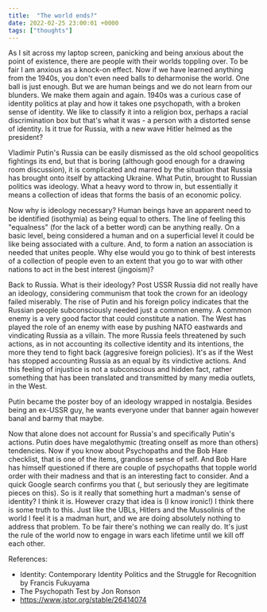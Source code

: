 ```yaml
---
title:  "The world ends?"
date: 2022-02-25 23:00:01 +0000
tags: ["thoughts"]
---
```

As I sit across my laptop screen, panicking and being anxious about the point of existence, there are people with their worlds toppling over. To be fair I am anxious as a knock-on effect. Now if we have learned anything from the 1940s, you don't even need balls to deharmonise the world. One ball is just enough. But we are human beings and we do not learn from our blunders. We make them again and again. 1940s was a curious case of identity politics at play and how it takes one psychopath, with a broken sense of identity. We like to classify it into a religion box, perhaps a racial discrimination box but that's what it was - a person with a distorted sense of identity. Is it true for Russia, with a new wave Hitler helmed as the president?

Vladimir Putin's Russia can be easily dismissed as the old school geopolitics fightings its end, but that is boring (although good enough for a drawing room discussion), it is complicated and marred by the situation that Russia has brought onto itself by attacking Ukraine. What Putin, brought to Russian politics was ideology. What a heavy word to throw in, but essentially it means a collection of ideas that forms the basis of an economic policy. 

Now why is ideology necessary? Human beings have an apparent need to be identified (isothymia) as being equal to others. The line of feeling this "equalness" (for the lack of a better word) can be anything really. On a basic level, being considered a human and on a superficial level it could be like being associated with a culture. And, to form a nation an association is needed that unites people. Why else would you go to think of best interests of a collection of people even to an extent that you go to war with other nations to act in the best interest (jingoism)?

Back to Russia. What is their ideology? Post USSR Russia did not really have an ideology, considering communism that took the crown for an ideology failed miserably. The rise of Putin and his foreign policy indicates that the Russian people subconsciously needed just a common enemy. A common enemy is a very good factor that could constitute a nation. The West has played the role of an enemy with ease by pushing NATO eastwards and vindicating Russia as a villain. The more Russia feels threatened by such actions, as in not accounting its collective identity and its intentions, the more they tend to fight back (aggresive foreign policies). It's as if the West has stopped accounting Russia as an equal by its vindictive actions. And this feeling of injustice is not a subconscious and hidden fact, rather something that has been translated and transmitted by many media outlets, in the West.

Putin became the poster boy of an ideology wrapped in nostalgia. Besides being an ex-USSR guy, he wants everyone under that banner again however banal and barmy that maybe.

Now that alone does not account for Russia's and specifically Putin's actions. Putin does have megalothymic (treating onself as more than others) tendencies. Now if you know about Psychopaths and the Bob Hare checklist, that is one of the items, grandiose sense of self. And Bob Hare has himself questioned if there are couple of psychopaths that topple world order with their madness and that is an interesting fact to consider. And a quick Google search confirms you that (, but seriously they are legitimate pieces on this). So is it really that something hurt a madman's sense of identity? I think it is. However crazy that idea is (I know ironic!) I think there is some truth to this. Just like the UBLs, Hitlers and the Mussolinis of the world I feel it is a madman hurt, and we are doing absolutely nothing to address that problem. To be fair there's nothing we can really do. It's just the rule of the world now to engage in wars each lifetime until we kill off each other.

References: 
- Identity: Contemporary Identity Politics and the Struggle for Recognition by Francis Fukuyama
- The Psychopath Test by Jon Ronson
- https://www.jstor.org/stable/26414074
